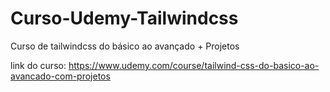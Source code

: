 # Curso-Udemy-Tailwindcss
Curso de tailwindcss do básico ao avançado + Projetos

link do curso: https://www.udemy.com/course/tailwind-css-do-basico-ao-avancado-com-projetos

